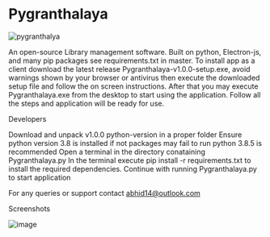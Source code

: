 # Pygranthalaya

![pygranthalya](https://user-images.githubusercontent.com/34400585/164593247-cdff656e-2b31-4a5b-b473-6d130c0cd500.png)

  An open-source Library management software.
  Built on python, Electron-js, and many pip packages see requirements.txt in master.
  To install app as a client download the latest release Pygranthalaya-v1.0.0-setup.exe, 
  avoid warnings shown by your browser or antivirus then execute the downloaded
  setup file and follow the on screen instructions. After that you may
  execute Pygranthalaya.exe from the desktop to start using the application.
  Follow all the steps and application will be ready for use.

Developers

  Download and unpack v1.0.0 python-version in a proper folder
  Ensure python version 3.8 is installed if not packages may fail to run python 3.8.5 is recommended
  Open a terminal in the directory conataining Pygranthalaya.py
  In the terminal execute pip install -r requirements.txt to install the required dependencies.
  Continue with running Pygranthalaya.py to start application

For any queries or support contact abhid14@outlook.com

Screenshots

![image](https://user-images.githubusercontent.com/34400585/164593081-7b8613a1-94b2-4deb-b4cf-a278d2ff9c00.png)

